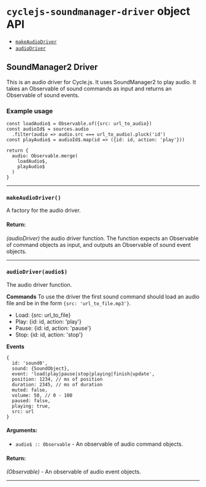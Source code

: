 
# `cyclejs-soundmanager-driver` object API

- [`makeAudioDriver`](#makeAudioDriver)
- [`audioDriver`](#audioDriver)

## SoundManager2 Driver

This is an audio driver for Cycle.js. It uses SoundManager2 to play audio.
It takes an Observable of sound commands as input and returns an Observable
of sound events.

### Example usage

```
const loadAudio$ = Observable.of({src: url_to_audio})
const audioId$ = sources.audio
  .filter(audio => audio.src === url_to_audio).pluck('id')
const playAudio$ = audioId$.map(id => ({id: id, action: 'play'}))

return {
  audio: Observable.merge(
    loadAudio$,
    playAudio$
  )
}
```

- - -

### <a id="makeAudioDriver"></a> `makeAudioDriver()`

A factory for the audio driver.

#### Return:

*(audioDriver)* the audio driver function. The function expects an Observable of command objects as input, and outputs an Observable of sound
event objects.

- - -

### <a id="audioDriver"></a> `audioDriver(audio$)`

The audio driver function.

**Commands** To use the driver the first sound command should load an audio
file and be in the form ```{src: 'url_to_file.mp3'}```.

- Load: {src: url_to_file}
- Play: {id: id, action: 'play'}
- Pause: {id: id, action: 'pause'}
- Stop: {id: id, action: 'stop'}

**Events**

```
{
  id: 'sound0',
  sound: {SoundObject},
  event: 'load|play|pause|stop|playing|finish|update',
  position: 1234, // ms of position
  duration: 2345, // ms of duration
  muted: false,
  volume: 50, // 0 - 100
  paused: false,
  playing: true,
  src: url
}
```

#### Arguments:

- `audio$ :: Observable` - An observable of audio command objects.

#### Return:

*(Observable)* - An observable of audio event objects.

- - -

